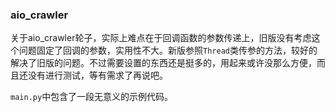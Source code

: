 ### aio_crawler

关于aio_crawler轮子，实际上难点在于回调函数的参数传递上，旧版没有考虑这个问题固定了回调的参数，实用性不大。新版参照`Thread`类传参的方法，较好的解决了旧版的问题。不过需要设置的东西还是挺多的，用起来或许没那么方便，而且还没有进行测试，等有需求了再说吧。

`main.py`中包含了一段无意义的示例代码。